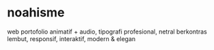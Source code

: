 # noahisme
web portofolio animatif + audio, tipografi profesional, netral berkontras lembut, responsif, interaktif, modern &amp; elegan
